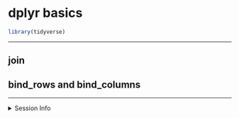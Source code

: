 dplyr basics
================

``` r
library(tidyverse)
```

------------------------------------------------------------------------

## join

## bind\_rows and bind\_columns

------------------------------------------------------------------------

<details>
<summary>
Session Info
</summary>

Date Run: 2022-05-27

``` r
sessionInfo()
```

    ## R version 4.1.1 (2021-08-10)
    ## Platform: x86_64-apple-darwin17.0 (64-bit)
    ## Running under: macOS Catalina 10.15.7
    ## 
    ## Matrix products: default
    ## BLAS:   /Library/Frameworks/R.framework/Versions/4.1/Resources/lib/libRblas.0.dylib
    ## LAPACK: /Library/Frameworks/R.framework/Versions/4.1/Resources/lib/libRlapack.dylib
    ## 
    ## locale:
    ## [1] en_US.UTF-8/en_US.UTF-8/en_US.UTF-8/C/en_US.UTF-8/en_US.UTF-8
    ## 
    ## attached base packages:
    ## [1] stats     graphics  grDevices utils     datasets  methods   base     
    ## 
    ## other attached packages:
    ## [1] forcats_0.5.1   stringr_1.4.0   dplyr_1.0.9     purrr_0.3.4    
    ## [5] readr_2.1.2     tidyr_1.2.0     tibble_3.1.5    ggplot2_3.3.6  
    ## [9] tidyverse_1.3.1
    ## 
    ## loaded via a namespace (and not attached):
    ##  [1] tidyselect_1.1.1 xfun_0.31        haven_2.4.3      colorspace_2.0-2
    ##  [5] vctrs_0.4.1      generics_0.1.0   htmltools_0.5.2  yaml_2.2.1      
    ##  [9] utf8_1.2.2       rlang_1.0.2      pillar_1.6.2     glue_1.6.2      
    ## [13] withr_2.5.0      DBI_1.1.1        dbplyr_2.1.1     modelr_0.1.8    
    ## [17] readxl_1.4.0     lifecycle_1.0.1  munsell_0.5.0    gtable_0.3.0    
    ## [21] cellranger_1.1.0 rvest_1.0.1      evaluate_0.15    knitr_1.39      
    ## [25] tzdb_0.1.2       fastmap_1.1.0    fansi_0.5.0      broom_0.8.0     
    ## [29] backports_1.2.1  scales_1.1.1     jsonlite_1.7.2   fs_1.5.2        
    ## [33] hms_1.1.0        digest_0.6.27    stringi_1.7.6    grid_4.1.1      
    ## [37] cli_3.3.0        tools_4.1.1      magrittr_2.0.3   crayon_1.4.1    
    ## [41] pkgconfig_2.0.3  ellipsis_0.3.2   xml2_1.3.2       reprex_2.0.1    
    ## [45] lubridate_1.8.0  assertthat_0.2.1 rmarkdown_2.14   httr_1.4.2      
    ## [49] rstudioapi_0.13  R6_2.5.1         compiler_4.1.1

</details>
